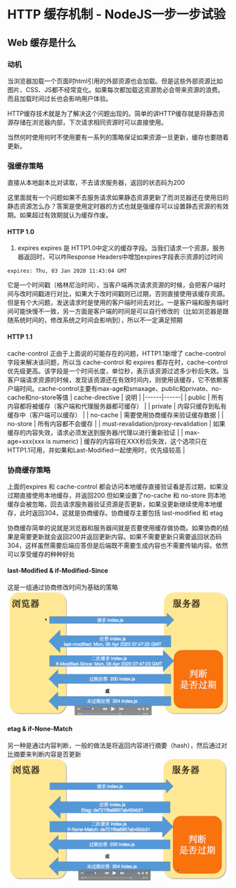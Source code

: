 # HTTP 缓存机制 - NodeJS一步一步试验
## Web 缓存是什么
### 动机
当浏览器加载一个页面时html引用的外部资源也会加载。但是这些外部资源比如图片、CSS、JS都不经常变化。如果每次都加载这资源势必会带来资源的浪费。而且加载时间过长也会影响用户体验。

HTTP缓存技术就是为了解决这个问题出现的。简单的讲HTTP缓存就是将静态资源存储在浏览器内部，下次请求相同资源时可以直接使用。

当然何时使用何时不使用要有一系列的策略保证如果资源一旦更新，缓存也要随着更新。
### 强缓存策略
直接从本地副本比对读取，不去请求服务器，返回的状态码为200

这里面就有一个问题如果不去服务请求如果静态资源更新了而浏览器还在使用旧的静态资源怎么办？答案是使用定时器的方式也就是强缓存可以设置静态资源的有效期。如果超过有效期就认为缓存作废。
#### HTTP 1.0
1. expires
expires 是 HTTP1.0中定义的缓存字段。当我们请求一个资源，服务器返回时，可以咋Response Headers中增加expires字段表示资源的过时间
```http
expires: Thu, 03 Jan 2020 11:43:04 GMT
```
它是一个时间戳（格林尼治时间），当客户端再次请求资源的时候，会把客户端时间与改时间戳进行对比，如果大于改时间戳则已过期，否则直接使用该缓存资源。但是有个大问题，发送请求时是使用的客户端时间去对比。一是客户端和服务端时间可能快慢不一致，另一方面是客户端的时间是可以自行修改的（比如浏览器是跟随系统时间的，修改系统之时间会影响到），所以不一定满足预期

#### HTTP 1.1
cache-control
正由于上面说的可能存在的问题，HTTP1.1新增了 cache-control 字段来解决该问题，所以当 cache-control 和 expires 都存在时，cache-control 优先级更高。该字段是一个时间长度，单位秒，表示该资源过滤多少秒后失效。当客户端请求资源的时候，发现该资源还在有效时间内，则使用该缓存，它不依赖客户端时间。cache-control主要有max-age和smaxage、public和private、no-cache和no-store等值
| cache-directive | 说明 |
|------|------|
| public | 所有内容都将被缓存（客户端和代理服务器都可缓存） |
| private | 内容只缓存到私有缓存中（客户端可以缓存） |
| no-cache | 需要使用协商缓存来验证缓存数据 |
| no-store | 所有内容都不会缓存 |
| must-revalidation/proxy-revalidation | 如果缓存的内容失效，请求必须发送到服务器/代理以进行重新验证 |
| max-age=xxx(xxx is numeric) | 缓存的内容将在XXX秒后失效，这个选项只在HTTP1.1可用，并如果和Last-Modified一起使用时，优先级较高 |

### 协商缓存策略
上面的expires 和 cache-control 都会访问本地缓存直接验证看是否过期，如果没过期直接使用本地缓存，并返回200.但如果设置了no-cache 和 no-store 则本地缓存会被忽略，回去请求服务器验证资源是否更新，如果没更新继续使用本地缓存，此时返回304，这就是协商缓存。协商缓存主要包括 last-modified 和 etag

协商缓存简单的说就是浏览器和服务器间就是否要使用缓存做协商。如果协商的结果是需要更新就会返回200并返回更新内容。如果不需要更新只需要返回状态码304，这样虽然需要后端应答但是后端既不需要生成内容也不需要传输内容。依然可以享受缓存的种种好处

#### last-Modified & if-Modified-Since
这是一组通过协商修改时间为基础的策略
![协商缓存](./last-Modified.png)
#### etag & if-None-Match
另一种是通过内容判断，一般的做法是将返回内容进行摘要（hash），然后通过对比摘要来判断内容是否更新
![基于内容缓存](./etag.png)
